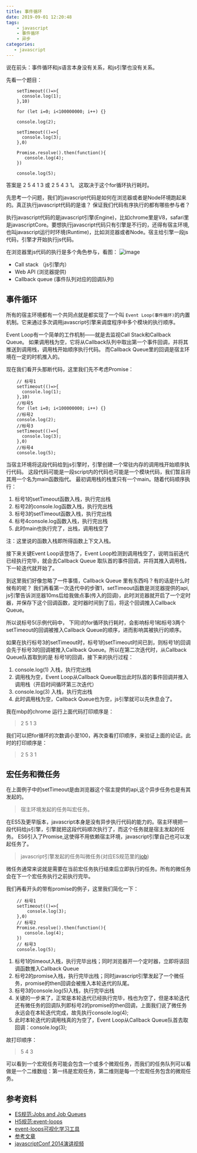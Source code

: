 ```yaml
---
title: 事件循环
date: 2019-09-01 12:20:48
tags:
    - javascript
    - 事件循环
    - 异步
categories:
   - javascript
---
```




说在前头：事件循环和js语言本身没有关系，和js引擎也没有关系。

先看一个题目：

		setTimeout(()=>{
		  console.log(1);
		},10)
		
		for (let i=0; i<100000000; i++) {}
		
		console.log(2);
		
		setTimeout(()=>{
		  console.log(3);
		},0)
		
		Promise.resolve().then(function(){
		   console.log(4);
		})
		
		console.log(5);
		
	
答案是 2 5 4 1 3 或 2 5 4 3 1。 这取决于这个for循环执行耗时。
	
<!-- more -->

先思考一个问题，我们的javascript代码是如何在浏览器或者是Node环境跑起来的。真正执行javascript代码的是谁？
保证我们代码有序执行的都有哪些参与者？

执行javascript代码的是javascript引擎(Engine)，比如chrome里是V8，safari里是javascriptCore。要想执行javascript代码只有引擎是不行的，还得有宿主环境,也叫javascript运行时环境(Runtime)，比如浏览器或者Node。宿主给引擎一段js代码，引擎才开始执行js代码。


在浏览器里js代码的执行是多个角色参与，看图： 
![image](https://user-images.githubusercontent.com/25282685/64170563-fd2a7800-ce82-11e9-847b-c286b3b263b8.png)


- Call stack （js引擎内）
- Web API (浏览器提供)
- Callback queue (事件队列对应的回调队列)

## 事件循环

所有的宿主环境都有一个共同点就是都实现了一个叫 `Event Loop(事件循环)`的内置机制。它来通过多次调用javascript引擎来调度程序中多个模块的执行顺序。

Event Loop有一个简单的工作机制——就是去监视Call Stack和Callback Queue。 如果调用栈为空，它将从Callback队列中取出第一个事件回调，并将其推送到调用栈，调用栈开始顺序执行代码。
而Callback Queue里的回调是宿主环境在一定的时机推入的。


现在我们看开头那断代码，这里我们先不考虑Promise：

		// 标号1
		setTimeout(()=>{
		  console.log(1);
		},10)
		//标号5
		for (let i=0; i<100000000; i++) {}
		//标号2
		console.log(2);
		//标号3
		setTimeout(()=>{
		  console.log(3);
		},0)
		//标号4
		console.log(5);

当宿主环境将这段代码给到js引擎时，引擎创建一个常驻内存的调用栈开始顺序执行代码。
这段代码可能是一段script内的代码也可能是一个模块代码，我们暂且将其用一个名为main函数指代。
最初调用栈的栈里只有一个main。随着代码顺序执行：

 1. 标号1的setTimeout函数入栈，执行完出栈
 2. 标号2的console.log函数入栈，执行完出栈
 3. 标号3的setTimeout函数入栈，执行完出栈
 4. 标号4console.log函数入栈，执行完出栈
 5. 此时main也执行完了，出栈，调用栈空了

注：这里说的函数入栈即所得函数上下文入栈。
 
接下来关键Event Loop该登场了，Event Loop检测到调用栈空了，说明当前迭代已经执行完毕，就会去Callback Queue 取队首的事件回调，并将其推入调用栈，下一轮迭代就开始了。

到这里我们好像忽略了一件事情，Callback Queue 里有东西吗？有的话是什么时候有的呢？
我们再看第一次迭代中的步骤1，setTimeout函数是浏览器提供的api, js引擎告诉浏览器10ms后给我做点事(传入的回调)，此时浏览器就开启了一个定时器，并保存下这个回调函数，定时器时间到了后，将这个回调推入Callback Queue。

所以说标号5(示例代码中， 下同)的for循环执行耗时，会影响标号1和标号3两个setTimeout的回调被推入Callback Queue的顺序，进而影响其被执行的顺序。

如果在执行标号3的setTimeout时，标号1的setTimeout时间已到，则标号1的回调会先于标号3的回调被推入Callback Queue。所以在第二次迭代时，从Callback Queue队首取到的是
标号1的回调，接下来的执行过程：

1. console.log(1) 入栈，执行完出栈
2. 调用栈为空，Event Loop从Callback Queue取出此时队首的事件回调并推入调用栈（开启时间循环第三次迭代）
3. console.log(3) 入栈，执行完出栈
4. 此时调用栈为空，Callback Queue也为空，js引擎就可以先休息会了。

我在mbp的chrome 运行上面代码打印顺序是： 

> 2 5 1 3

我们可以把for循环的次数调小至100，再次查看打印顺序，来验证上面的论证。此时的打印顺序是： 
> 2 5 3 1


## 宏任务和微任务
在上面例子中的setTimeout是由浏览器这个宿主提供的api,这个异步任务也是有其发起的。

> 宿主环境发起的任务叫宏任务。

在ES5及更早版本，javascript本身是没有异步执行代码的能力的。宿主环境把一段代码给js引擎，引擎就把这段代码顺次执行了，而这个任务就是宿主发起的任务。
ES6引入了Promise,这使得不用依赖宿主环境，javascript引擎自己也可以发起任务了。

> javascript引擎发起的任务叫微任务(对应ES规范里的[job](http://www.ecma-international.org/ecma-262/6.0/#sec-jobs-and-job-queues))

微任务通常来说就是需要在当前宏任务执行结束后立即执行的任务。所有的微任务会在下一个宏任务执行之前执行完毕。

我们再看开头的带有promise的例子，这里我们简化一下：
 		
 		// 标号1
		setTimeout(()=>{
			console.log(3);
		},0)
		// 标号2
		Promise.resolve().then(function(){
		   console.log(4);
		})
		// 标号3
		console.log(5);

1. 标号1的timeout入栈，执行完毕出栈；同时浏览器开一个定时器，立即将该回调函数推入Callback Queue
2. 标号2的promise入栈，执行完毕出栈；同时javascript引擎发起了一个微任务，promise的then回调会被推入本轮迭代的队尾。
3. 标号3的console.log(5)入栈，执行完毕出栈
4. 关键的一步来了，正常是本轮迭代已经执行完毕，栈也为空了，但是本轮迭代还有微任务的回调队列即标号2的promise的then回调，上面我们说了微任务永远会在本轮迭代完成，故先执行console.log(4);
5. 此时本轮迭代的调用栈真的为空了，Event Loop从Callback Queue队首去取回调：console.log(3);

故打印顺序：
   
> 5 4 3 
 
 
可以看到一个宏观任务可能会包含一个或多个微观任务，而我们的任务队列可以看做是一个二维数组：第一纬是宏观任务，第二维则是每一个宏观任务包含的微观任务。

## 参考资料

- [ES规范:Jobs and Job Queues](http://www.ecma-international.org/ecma-262/6.0/#sec-jobs-and-job-queues)
- [H5规范:event-loops](https://html.spec.whatwg.org/multipage/webappapis.html#event-loops)
- [event-loops可视化学习工具](http://latentflip.com/loupe/?code=JC5vbignYnV0dG9uJywgJ2NsaWNrJywgZnVuY3Rpb24gb25DbGljaygpIHsKICAgIHNldFRpbWVvdXQoZnVuY3Rpb24gdGltZXIoKSB7CiAgICAgICAgY29uc29sZS5sb2coJ1lvdSBjbGlja2VkIHRoZSBidXR0b24hJyk7ICAgIAogICAgfSwgMjAwMCk7Cn0pOwoKY29uc29sZS5sb2coIkhpISIpOwoKc2V0VGltZW91dChmdW5jdGlvbiB0aW1lb3V0KCkgewogICAgY29uc29sZS5sb2coIkNsaWNrIHRoZSBidXR0b24hIik7Cn0sIDUwMDApOwoKY29uc29sZS5sb2coIldlbGNvbWUgdG8gbG91cGUuIik7!!!PGJ1dHRvbj5DbGljayBtZSE8L2J1dHRvbj4%3D)
- [参考文章](https://www.oschina.net/translate/how-does-javascript-actually-work-part-4)
- [javascriptConf 2014演讲视频](https://www.youtube.com/watch?v=8aGhZQkoFbQ)
	

	
	 	
		
